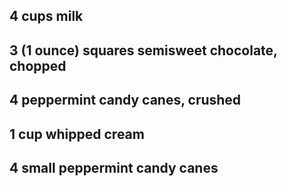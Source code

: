 ## 4 cups milk
## 3 (1 ounce) squares semisweet chocolate, chopped
## 4 peppermint candy canes, crushed
## 1 cup whipped cream
## 4 small peppermint candy canes